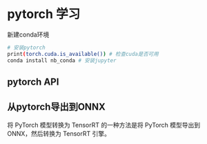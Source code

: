 # pytorch 学习

新建conda环境

```sh
# 安装pytorch
print(torch.cuda.is_available()) # 检查cuda是否可用
conda install nb_conda # 安装jupyter
```

## pytorch API



## 从pytorch导出到ONNX

将 PyTorch 模型转换为 TensorRT 的一种方法是将 PyTorch 模型导出到 ONNX，然后转换为 TensorRT 引擎。

